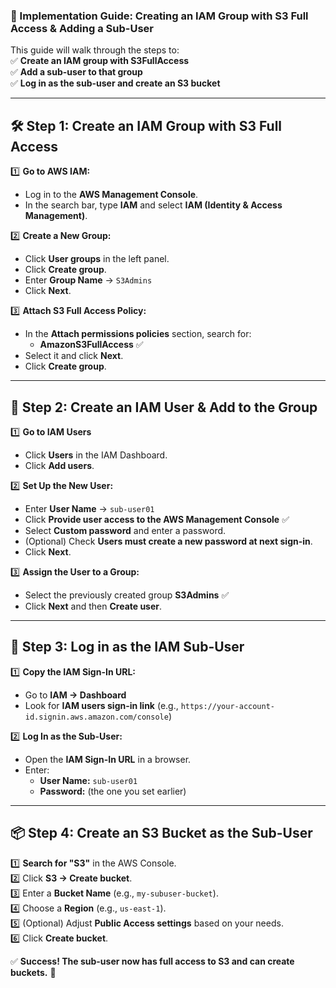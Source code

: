 ### **🚀 Implementation Guide: Creating an IAM Group with S3 Full Access & Adding a Sub-User**  

This guide will walk through the steps to:  
✅ **Create an IAM group with S3FullAccess**  
✅ **Add a sub-user to that group**  
✅ **Log in as the sub-user and create an S3 bucket**  

---

## **🛠️ Step 1: Create an IAM Group with S3 Full Access**  

1️⃣ **Go to AWS IAM:**  
   - Log in to the **AWS Management Console**.  
   - In the search bar, type **IAM** and select **IAM (Identity & Access Management)**.  

2️⃣ **Create a New Group:**  
   - Click **User groups** in the left panel.  
   - Click **Create group**.  
   - Enter **Group Name** → `S3Admins`  
   - Click **Next**.  

3️⃣ **Attach S3 Full Access Policy:**  
   - In the **Attach permissions policies** section, search for:  
     - **AmazonS3FullAccess** ✅  
   - Select it and click **Next**.  
   - Click **Create group**.  

---

## **👤 Step 2: Create an IAM User & Add to the Group**  

1️⃣ **Go to IAM Users**  
   - Click **Users** in the IAM Dashboard.  
   - Click **Add users**.  

2️⃣ **Set Up the New User:**  
   - Enter **User Name** → `sub-user01`  
   - Click **Provide user access to the AWS Management Console** ✅  
   - Select **Custom password** and enter a password.  
   - (Optional) Check **Users must create a new password at next sign-in**.  
   - Click **Next**.  

3️⃣ **Assign the User to a Group:**  
   - Select the previously created group **S3Admins** ✅  
   - Click **Next** and then **Create user**.  

---

## **🔑 Step 3: Log in as the IAM Sub-User**  

1️⃣ **Copy the IAM Sign-In URL:**  
   - Go to **IAM → Dashboard**  
   - Look for **IAM users sign-in link** (e.g., `https://your-account-id.signin.aws.amazon.com/console`)  

2️⃣ **Log In as the Sub-User:**  
   - Open the **IAM Sign-In URL** in a browser.  
   - Enter:  
     - **User Name:** `sub-user01`  
     - **Password:** (the one you set earlier)  

---

## **📦 Step 4: Create an S3 Bucket as the Sub-User**  

1️⃣ **Search for "S3"** in the AWS Console.  
2️⃣ Click **S3 → Create bucket**.  
3️⃣ Enter a **Bucket Name** (e.g., `my-subuser-bucket`).  
4️⃣ Choose a **Region** (e.g., `us-east-1`).  
5️⃣ (Optional) Adjust **Public Access settings** based on your needs.  
6️⃣ Click **Create bucket**.  

✅ **Success! The sub-user now has full access to S3 and can create buckets.** 🚀